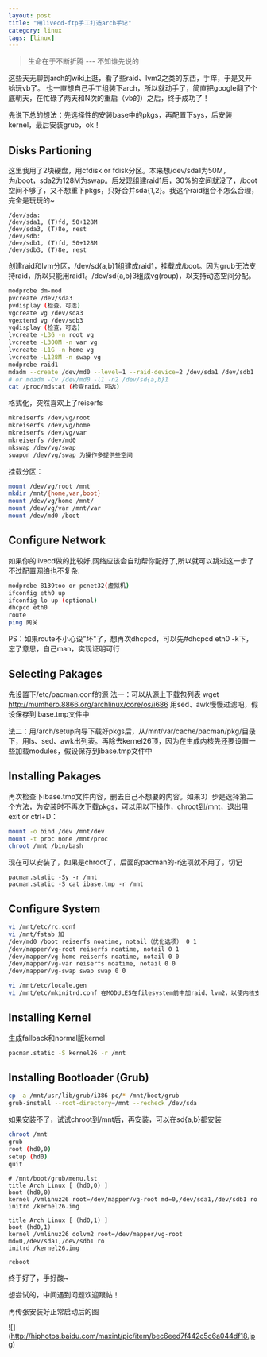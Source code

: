 ```yaml
---
layout: post
title: "用livecd-ftp手工打造arch手记"
category: linux
tags: [linux]
---
```


>   生命在于不断折腾                --- 不知谁先说的                                             

这些天无聊到arch的wiki上逛，看了些raid、lvm2之类的东西，手痒，于是又开始玩vb了。
也一直想自己手工组装下arch，所以就动手了，简直把google翻了个底朝天，在忙碌了两天和N次的重启（vb的）之后，终于成功了！

先说下总的想法：先选择性的安装base中的pkgs，再配置下sys，后安装kernel，最后安装grub，ok！


## Disks Partioning

这里我用了2块硬盘，用cfdisk or fdisk分区。本来想/dev/sda1为50M，为/boot，sda2为128M为swap。后发现组建raid1后，30%的空间就没了，/boot空间不够了，又不想重下pkgs，只好合并sda{1,2}。我这个raid组合不怎么合理，完全是玩玩的~

```
/dev/sda:
/dev/sda1, (T)fd, 50+128M
/dev/sda3, (T)8e, rest
/dev/sdb:
/dev/sdb1, (T)fd, 50+128M
/dev/sdb3, (T)8e, rest
```

创建raid和lvm分区，/dev/sd{a,b}1组建成raid1，挂载成/boot。因为grub无法支持raid，所以只能用raid1。/dev/sd{a,b}3组成vg(roup)，以支持动态空间分配。


```bash
modprobe dm-mod
pvcreate /dev/sda3
pvdisplay (检查，可选)
vgcreate vg /dev/sda3
vgextend vg /dev/sdb3
vgdisplay (检查，可选)
lvcreate -L3G -n root vg
lvcreate -L300M -n var vg
lvcreate -L1G -n home vg
lvcreate -L128M -n swap vg
modprobe raid1
mdadm --create /dev/md0 --level=1 --raid-device=2 /dev/sda1 /dev/sdb1
# or mdadm -Cv /dev/md0 -l1 -n2 /dev/sd{a,b}1
cat /proc/mdstat (检查raid，可选)    
```

格式化，突然喜欢上了reiserfs

```bash
mkreiserfs /dev/vg/root
mkreiserfs /dev/vg/home
mkreiserfs /dev/vg/var
mkreiserfs /dev/md0
mkswap /dev/vg/swap
swapon /dev/vg/swap 为操作多提供些空间    
```

挂载分区：

```bash
mount /dev/vg/root /mnt
mkdir /mnt/{home,var,boot}
mount /dev/vg/home /mnt/
mount /dev/vg/var /mnt/var
mount /dev/md0 /boot
```


## Configure Network

如果你的livecd做的比较好,网络应该会自动帮你配好了,所以就可以跳过这一步了
不过配置网络也不复杂:

```bash
modprobe 8139too or pcnet32(虚拟机)
ifconfig eth0 up
ifconfig lo up (optional)
dhcpcd eth0
route
ping 网关   
```

PS：如果route不小心设"坏"了，想再次dhcpcd，可以先#dhcpcd eth0 -k下，忘了意思，自己man，实现证明可行


## Selecting Pakages

先设置下/etc/pacman.conf的源
法一：可以从源上下载包列表
wget http://mumhero.8866.org/archlinux/core/os/i686
用sed、awk慢慢过滤吧，假设保存到ibase.tmp文件中

法二：用/arch/setup向导下载好pkgs后，从/mnt/var/cache/pacman/pkg/目录下，用ls、sed、awk出列表。再除去kernel26顶，因为在生成内核先还要设置一些加载modules，假设保存到ibase.tmp文件中


## Installing Pakages

再次检查下ibase.tmp文件内容，删去自己不想要的内容。如果3）步是选择第二个方法，为安装时不再次下载pkgs，可以用以下操作，chroot到/mnt，退出用exit or ctrl+D：

```bash
mount -o bind /dev /mnt/dev
mount -t proc none /mnt/proc
chroot /mnt /bin/bash  
```

现在可以安装了，如果是chroot了，后面的pacman的-r选项就不用了，切记

```
pacman.static -Sy -r /mnt
pacman.static -S cat ibase.tmp -r /mnt
```

## Configure System

```bash
vi /mnt/etc/rc.conf
vi /mnt/fstab 加
/dev/md0 /boot reiserfs noatime, notail（优化选项） 0 1
/dev/mapper/vg-root reiserfs noatime, notail 0 1
/dev/mapper/vg-home reiserfs noatime, notail 0 0
/dev/mapper/vg-var reiserfs noatime, notail 0 0
/dev/mapper/vg-swap swap swap 0 0
```

```bash
vi /mnt/etc/locale.gen
vi /mnt/etc/mkinitrd.conf 在MODULES在filesystem前中加raid、lvm2，以使内核支持raid和lvm
```


## Installing Kernel

生成fallback和normal版kernel

```bash
pacman.static -S kernel26 -r /mnt
```


## Installing Bootloader (Grub)

```bash
cp -a /mnt/usr/lib/grub/i386-pc/* /mnt/boot/grub
grub-install --root-directory=/mnt --recheck /dev/sda
```

如果安装不了，试试chroot到/mnt后，再安装，可以在sd{a,b}都安装

```bash
chroot /mnt
grub
root (hd0,0)
setup (hd0)
quit  
```

```
# /mnt/boot/grub/menu.lst
title Arch Linux [ (hd0,0) ]
boot (hd0,0)
kernel /vmlinuz26 root=/dev/mapper/vg-root md=0,/dev/sda1,/dev/sdb1 ro
initrd /kernel26.img

title Arch Linux [ (hd0,1) ]
boot (hd0,1)
kernel /vmlinuz26 dolvm2 root=/dev/mapper/vg-root md=0,/dev/sda1,/dev/sdb1 ro
initrd /kernel26.img
```

```bash
reboot
```

终于好了，手好酸~

想尝试的，中间遇到问题欢迎跟帖！

再传张安装好正常启动后的图 

![] (http://hiphotos.baidu.com/maxint/pic/item/bec6eed7f442c5c6a044df18.jpg)
